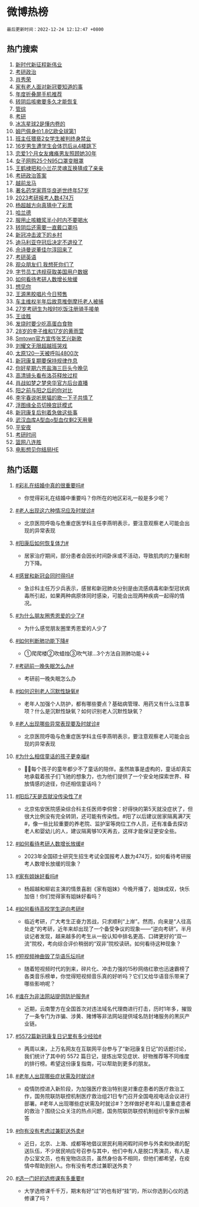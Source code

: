 # 微博热榜

`最后更新时间：2022-12-24 12:12:47 +0800`

## 热门搜索

1. [新时代新征程新伟业](https://m.weibo.cn/search?containerid=100103type%3D1%26t%3D10%26q%3D%23%E6%96%B0%E6%97%B6%E4%BB%A3%E6%96%B0%E5%BE%81%E7%A8%8B%E6%96%B0%E4%BC%9F%E4%B8%9A%23&stream_entry_id=51&isnewpage=1&extparam=seat%3D1%26pos%3D0%26c_type%3D51%26filter_type%3Drealtimehot%26cate%3D10103%26dgr%3D0%26display_time%3D1671855166%26pre_seqid%3D1671855166556019491286&luicode=10000011&lfid=106003type%253D25%2526t%253D3%2526disable_hot%253D1%2526filter_type%253Drealtimehot)
1. [考研政治](https://m.weibo.cn/search?containerid=100103type%3D1%26t%3D10%26q%3D%23%E8%80%83%E7%A0%94%E6%94%BF%E6%B2%BB%23&stream_entry_id=31&isnewpage=1&extparam=seat%3D1%26pos%3D0%26band_rank%3D1%26flag%3D1%26dgr%3D0%26c_type%3D31%26stream_entry_id%3D31%26filter_type%3Drealtimehot%26cate%3D5001%26q%3D%2523%25E8%2580%2583%25E7%25A0%2594%25E6%2594%25BF%25E6%25B2%25BB%2523%26lcate%3D5001%26realpos%3D1%26display_time%3D1671855166%26pre_seqid%3D1671855166556019491286&luicode=10000011&lfid=106003type%253D25%2526t%253D3%2526disable_hot%253D1%2526filter_type%253Drealtimehot)
1. [肖秀荣](https://m.weibo.cn/search?containerid=100103type%3D1%26t%3D10%26q%3D%E8%82%96%E7%A7%80%E8%8D%A3&stream_entry_id=31&isnewpage=1&extparam=seat%3D1%26pos%3D1%26band_rank%3D2%26flag%3D1%26dgr%3D0%26c_type%3D31%26stream_entry_id%3D31%26filter_type%3Drealtimehot%26cate%3D5001%26q%3D%25E8%2582%2596%25E7%25A7%2580%25E8%258D%25A3%26lcate%3D5001%26realpos%3D2%26display_time%3D1671855166%26pre_seqid%3D1671855166556019491286&luicode=10000011&lfid=106003type%253D25%2526t%253D3%2526disable_hot%253D1%2526filter_type%253Drealtimehot)
1. [家有老人面对新冠要知道的事](https://m.weibo.cn/search?containerid=100103type%3D1%26t%3D10%26q%3D%23%E5%AE%B6%E6%9C%89%E8%80%81%E4%BA%BA%E9%9D%A2%E5%AF%B9%E6%96%B0%E5%86%A0%E8%A6%81%E7%9F%A5%E9%81%93%E7%9A%84%E4%BA%8B%23&stream_entry_id=31&isnewpage=1&extparam=seat%3D1%26pos%3D2%26band_rank%3D3%26flag%3D0%26dgr%3D0%26c_type%3D31%26stream_entry_id%3D31%26filter_type%3Drealtimehot%26cate%3D5001%26q%3D%2523%25E5%25AE%25B6%25E6%259C%2589%25E8%2580%2581%25E4%25BA%25BA%25E9%259D%25A2%25E5%25AF%25B9%25E6%2596%25B0%25E5%2586%25A0%25E8%25A6%2581%25E7%259F%25A5%25E9%2581%2593%25E7%259A%2584%25E4%25BA%258B%2523%26lcate%3D5001%26realpos%3D3%26display_time%3D1671855166%26pre_seqid%3D1671855166556019491286&luicode=10000011&lfid=106003type%253D25%2526t%253D3%2526disable_hot%253D1%2526filter_type%253Drealtimehot)
1. [年度折叠屏手机推荐](https://m.weibo.cn/search?containerid=100103type%3D1%26t%3D10%26q%3D%23%E5%B9%B4%E5%BA%A6%E6%8A%98%E5%8F%A0%E5%B1%8F%E6%89%8B%E6%9C%BA%E6%8E%A8%E8%8D%90%23&stream_entry_id=31&isnewpage=1&extparam=seat%3D1%26pos%3D3%26band_rank%3D4%26topic_ad%3D1%26dgr%3D0%26adid%3D176041%26c_type%3D31%26stream_entry_id%3D31%26filter_type%3Drealtimehot%26cate%3D5001%26q%3D%2523%25E5%25B9%25B4%25E5%25BA%25A6%25E6%258A%2598%25E5%258F%25A0%25E5%25B1%258F%25E6%2589%258B%25E6%259C%25BA%25E6%258E%25A8%25E8%258D%2590%2523%26lcate%3D5001%26display_time%3D1671855166%26pre_seqid%3D1671855166556019491286&luicode=10000011&lfid=106003type%253D25%2526t%253D3%2526disable_hot%253D1%2526filter_type%253Drealtimehot)
1. [转阴后咳嗽要多久才能恢复](https://m.weibo.cn/search?containerid=100103type%3D1%26t%3D10%26q%3D%23%E8%BD%AC%E9%98%B4%E5%90%8E%E5%92%B3%E5%97%BD%E8%A6%81%E5%A4%9A%E4%B9%85%E6%89%8D%E8%83%BD%E6%81%A2%E5%A4%8D%23&stream_entry_id=31&isnewpage=1&extparam=seat%3D1%26pos%3D4%26band_rank%3D4%26flag%3D2%26dgr%3D0%26c_type%3D31%26stream_entry_id%3D31%26filter_type%3Drealtimehot%26cate%3D5001%26q%3D%2523%25E8%25BD%25AC%25E9%2598%25B4%25E5%2590%258E%25E5%2592%25B3%25E5%2597%25BD%25E8%25A6%2581%25E5%25A4%259A%25E4%25B9%2585%25E6%2589%258D%25E8%2583%25BD%25E6%2581%25A2%25E5%25A4%258D%2523%26lcate%3D5001%26realpos%3D4%26display_time%3D1671855166%26pre_seqid%3D1671855166556019491286&luicode=10000011&lfid=106003type%253D25%2526t%253D3%2526disable_hot%253D1%2526filter_type%253Drealtimehot)
1. [管综](https://m.weibo.cn/search?containerid=100103type%3D1%26t%3D10%26q%3D%E7%AE%A1%E7%BB%BC&stream_entry_id=31&isnewpage=1&extparam=seat%3D1%26pos%3D5%26band_rank%3D5%26flag%3D1%26dgr%3D0%26c_type%3D31%26stream_entry_id%3D31%26filter_type%3Drealtimehot%26cate%3D5001%26q%3D%25E7%25AE%25A1%25E7%25BB%25BC%26lcate%3D5001%26realpos%3D5%26display_time%3D1671855166%26pre_seqid%3D1671855166556019491286&luicode=10000011&lfid=106003type%253D25%2526t%253D3%2526disable_hot%253D1%2526filter_type%253Drealtimehot)
1. [考研](https://m.weibo.cn/search?containerid=100103type%3D1%26t%3D10%26q%3D%23%E8%80%83%E7%A0%94%23&stream_entry_id=31&isnewpage=1&extparam=seat%3D1%26pos%3D6%26band_rank%3D6%26flag%3D16%26dgr%3D0%26c_type%3D31%26stream_entry_id%3D31%26filter_type%3Drealtimehot%26cate%3D5001%26q%3D%2523%25E8%2580%2583%25E7%25A0%2594%2523%26lcate%3D5001%26realpos%3D6%26display_time%3D1671855166%26pre_seqid%3D1671855166556019491286&luicode=10000011&lfid=106003type%253D25%2526t%253D3%2526disable_hot%253D1%2526filter_type%253Drealtimehot)
1. [冰冻星球2是懂内卷的](https://m.weibo.cn/search?containerid=100103type%3D1%26t%3D10%26q%3D%23%E5%86%B0%E5%86%BB%E6%98%9F%E7%90%832%E6%98%AF%E6%87%82%E5%86%85%E5%8D%B7%E7%9A%84%23&stream_entry_id=31&isnewpage=1&extparam=seat%3D1%26pos%3D7%26band_rank%3D7%26dgr%3D0%26adid%3D176106%26c_type%3D31%26stream_entry_id%3D31%26filter_type%3Drealtimehot%26cate%3D5001%26q%3D%2523%25E5%2586%25B0%25E5%2586%25BB%25E6%2598%259F%25E7%2590%25832%25E6%2598%25AF%25E6%2587%2582%25E5%2586%2585%25E5%258D%25B7%25E7%259A%2584%2523%26lcate%3D5001%26display_time%3D1671855166%26pre_seqid%3D1671855166556019491286&luicode=10000011&lfid=106003type%253D25%2526t%253D3%2526disable_hot%253D1%2526filter_type%253Drealtimehot)
1. [姆巴佩身价1.8亿欧全球第1](https://m.weibo.cn/search?containerid=100103type%3D1%26t%3D10%26q%3D%23%E5%A7%86%E5%B7%B4%E4%BD%A9%E8%BA%AB%E4%BB%B71.8%E4%BA%BF%E6%AC%A7%E5%85%A8%E7%90%83%E7%AC%AC1%23&stream_entry_id=31&isnewpage=1&extparam=seat%3D1%26pos%3D8%26band_rank%3D7%26flag%3D0%26dgr%3D0%26c_type%3D31%26stream_entry_id%3D31%26filter_type%3Drealtimehot%26cate%3D5001%26q%3D%2523%25E5%25A7%2586%25E5%25B7%25B4%25E4%25BD%25A9%25E8%25BA%25AB%25E4%25BB%25B71.8%25E4%25BA%25BF%25E6%25AC%25A7%25E5%2585%25A8%25E7%2590%2583%25E7%25AC%25AC1%2523%26lcate%3D5001%26realpos%3D7%26display_time%3D1671855166%26pre_seqid%3D1671855166556019491286&luicode=10000011&lfid=106003type%253D25%2526t%253D3%2526disable_hot%253D1%2526filter_type%253Drealtimehot)
1. [班主任猥亵2女学生被判终身禁业](https://m.weibo.cn/search?containerid=100103type%3D1%26t%3D10%26q%3D%23%E7%8F%AD%E4%B8%BB%E4%BB%BB%E7%8C%A5%E4%BA%B52%E5%A5%B3%E5%AD%A6%E7%94%9F%E8%A2%AB%E5%88%A4%E7%BB%88%E8%BA%AB%E7%A6%81%E4%B8%9A%23&stream_entry_id=31&isnewpage=1&extparam=seat%3D1%26pos%3D9%26band_rank%3D8%26flag%3D1%26dgr%3D0%26c_type%3D31%26stream_entry_id%3D31%26filter_type%3Drealtimehot%26cate%3D5001%26q%3D%2523%25E7%258F%25AD%25E4%25B8%25BB%25E4%25BB%25BB%25E7%258C%25A5%25E4%25BA%25B52%25E5%25A5%25B3%25E5%25AD%25A6%25E7%2594%259F%25E8%25A2%25AB%25E5%2588%25A4%25E7%25BB%2588%25E8%25BA%25AB%25E7%25A6%2581%25E4%25B8%259A%2523%26lcate%3D5001%26realpos%3D8%26display_time%3D1671855166%26pre_seqid%3D1671855166556019491286&luicode=10000011&lfid=106003type%253D25%2526t%253D3%2526disable_hot%253D1%2526filter_type%253Drealtimehot)
1. [16岁男生遭学生会体罚后从4楼跳下](https://m.weibo.cn/search?containerid=100103type%3D1%26t%3D10%26q%3D%2316%E5%B2%81%E7%94%B7%E7%94%9F%E9%81%AD%E5%AD%A6%E7%94%9F%E4%BC%9A%E4%BD%93%E7%BD%9A%E5%90%8E%E4%BB%8E4%E6%A5%BC%E8%B7%B3%E4%B8%8B%23&stream_entry_id=31&isnewpage=1&extparam=seat%3D1%26pos%3D10%26band_rank%3D9%26flag%3D1%26dgr%3D0%26c_type%3D31%26stream_entry_id%3D31%26filter_type%3Drealtimehot%26cate%3D5001%26q%3D%252316%25E5%25B2%2581%25E7%2594%25B7%25E7%2594%259F%25E9%2581%25AD%25E5%25AD%25A6%25E7%2594%259F%25E4%25BC%259A%25E4%25BD%2593%25E7%25BD%259A%25E5%2590%258E%25E4%25BB%258E4%25E6%25A5%25BC%25E8%25B7%25B3%25E4%25B8%258B%2523%26lcate%3D5001%26realpos%3D9%26display_time%3D1671855166%26pre_seqid%3D1671855166556019491286&luicode=10000011&lfid=106003type%253D25%2526t%253D3%2526disable_hot%253D1%2526filter_type%253Drealtimehot)
1. [恋爱1个月女友瘫痪男友照顾她30年](https://m.weibo.cn/search?containerid=100103type%3D1%26t%3D10%26q%3D%23%E6%81%8B%E7%88%B11%E4%B8%AA%E6%9C%88%E5%A5%B3%E5%8F%8B%E7%98%AB%E7%97%AA%E7%94%B7%E5%8F%8B%E7%85%A7%E9%A1%BE%E5%A5%B930%E5%B9%B4%23&stream_entry_id=31&isnewpage=1&extparam=seat%3D1%26pos%3D11%26band_rank%3D10%26flag%3D1%26dgr%3D0%26c_type%3D31%26stream_entry_id%3D31%26filter_type%3Drealtimehot%26cate%3D5001%26q%3D%2523%25E6%2581%258B%25E7%2588%25B11%25E4%25B8%25AA%25E6%259C%2588%25E5%25A5%25B3%25E5%258F%258B%25E7%2598%25AB%25E7%2597%25AA%25E7%2594%25B7%25E5%258F%258B%25E7%2585%25A7%25E9%25A1%25BE%25E5%25A5%25B930%25E5%25B9%25B4%2523%26lcate%3D5001%26realpos%3D10%26display_time%3D1671855166%26pre_seqid%3D1671855166556019491286&luicode=10000011&lfid=106003type%253D25%2526t%253D3%2526disable_hot%253D1%2526filter_type%253Drealtimehot)
1. [女子网购25个N95口罩变眼罩](https://m.weibo.cn/search?containerid=100103type%3D1%26t%3D10%26q%3D%23%E5%A5%B3%E5%AD%90%E7%BD%91%E8%B4%AD25%E4%B8%AAN95%E5%8F%A3%E7%BD%A9%E5%8F%98%E7%9C%BC%E7%BD%A9%23&stream_entry_id=31&isnewpage=1&extparam=seat%3D1%26pos%3D12%26band_rank%3D11%26flag%3D1%26dgr%3D0%26c_type%3D31%26stream_entry_id%3D31%26filter_type%3Drealtimehot%26cate%3D5001%26q%3D%2523%25E5%25A5%25B3%25E5%25AD%2590%25E7%25BD%2591%25E8%25B4%25AD25%25E4%25B8%25AAN95%25E5%258F%25A3%25E7%25BD%25A9%25E5%258F%2598%25E7%259C%25BC%25E7%25BD%25A9%2523%26lcate%3D5001%26realpos%3D11%26display_time%3D1671855166%26pre_seqid%3D1671855166556019491286&luicode=10000011&lfid=106003type%253D25%2526t%253D3%2526disable_hot%253D1%2526filter_type%253Drealtimehot)
1. [王鹤棣把和小兰花灵魂互换猜成了亲亲](https://m.weibo.cn/search?containerid=100103type%3D1%26t%3D10%26q%3D%23%E7%8E%8B%E9%B9%A4%E6%A3%A3%E6%8A%8A%E5%92%8C%E5%B0%8F%E5%85%B0%E8%8A%B1%E7%81%B5%E9%AD%82%E4%BA%92%E6%8D%A2%E7%8C%9C%E6%88%90%E4%BA%86%E4%BA%B2%E4%BA%B2%23&stream_entry_id=31&isnewpage=1&extparam=seat%3D1%26pos%3D13%26band_rank%3D12%26flag%3D1%26dgr%3D0%26c_type%3D31%26stream_entry_id%3D31%26filter_type%3Drealtimehot%26cate%3D5001%26q%3D%2523%25E7%258E%258B%25E9%25B9%25A4%25E6%25A3%25A3%25E6%258A%258A%25E5%2592%258C%25E5%25B0%258F%25E5%2585%25B0%25E8%258A%25B1%25E7%2581%25B5%25E9%25AD%2582%25E4%25BA%2592%25E6%258D%25A2%25E7%258C%259C%25E6%2588%2590%25E4%25BA%2586%25E4%25BA%25B2%25E4%25BA%25B2%2523%26lcate%3D5001%26realpos%3D12%26display_time%3D1671855166%26pre_seqid%3D1671855166556019491286&luicode=10000011&lfid=106003type%253D25%2526t%253D3%2526disable_hot%253D1%2526filter_type%253Drealtimehot)
1. [考研政治答案](https://m.weibo.cn/search?containerid=100103type%3D1%26t%3D10%26q%3D%E8%80%83%E7%A0%94%E6%94%BF%E6%B2%BB%E7%AD%94%E6%A1%88&stream_entry_id=31&isnewpage=1&extparam=seat%3D1%26pos%3D14%26band_rank%3D13%26flag%3D1%26dgr%3D0%26c_type%3D31%26stream_entry_id%3D31%26filter_type%3Drealtimehot%26cate%3D5001%26q%3D%25E8%2580%2583%25E7%25A0%2594%25E6%2594%25BF%25E6%25B2%25BB%25E7%25AD%2594%25E6%25A1%2588%26lcate%3D5001%26realpos%3D13%26display_time%3D1671855166%26pre_seqid%3D1671855166556019491286&luicode=10000011&lfid=106003type%253D25%2526t%253D3%2526disable_hot%253D1%2526filter_type%253Drealtimehot)
1. [越前龙马](https://m.weibo.cn/search?containerid=100103type%3D1%26t%3D10%26q%3D%23%E8%B6%8A%E5%89%8D%E9%BE%99%E9%A9%AC%23&stream_entry_id=31&isnewpage=1&extparam=seat%3D1%26pos%3D15%26band_rank%3D14%26flag%3D1%26dgr%3D0%26c_type%3D31%26stream_entry_id%3D31%26filter_type%3Drealtimehot%26cate%3D5001%26q%3D%2523%25E8%25B6%258A%25E5%2589%258D%25E9%25BE%2599%25E9%25A9%25AC%2523%26lcate%3D5001%26realpos%3D14%26display_time%3D1671855166%26pre_seqid%3D1671855166556019491286&luicode=10000011&lfid=106003type%253D25%2526t%253D3%2526disable_hot%253D1%2526filter_type%253Drealtimehot)
1. [著名药学家蒋华良逝世终年57岁](https://m.weibo.cn/search?containerid=100103type%3D1%26t%3D10%26q%3D%23%E8%91%97%E5%90%8D%E8%8D%AF%E5%AD%A6%E5%AE%B6%E8%92%8B%E5%8D%8E%E8%89%AF%E9%80%9D%E4%B8%96%E7%BB%88%E5%B9%B457%E5%B2%81%23&stream_entry_id=31&isnewpage=1&extparam=seat%3D1%26pos%3D16%26band_rank%3D15%26flag%3D0%26dgr%3D0%26c_type%3D31%26stream_entry_id%3D31%26filter_type%3Drealtimehot%26cate%3D5001%26q%3D%2523%25E8%2591%2597%25E5%2590%258D%25E8%258D%25AF%25E5%25AD%25A6%25E5%25AE%25B6%25E8%2592%258B%25E5%258D%258E%25E8%2589%25AF%25E9%2580%259D%25E4%25B8%2596%25E7%25BB%2588%25E5%25B9%25B457%25E5%25B2%2581%2523%26lcate%3D5001%26realpos%3D15%26display_time%3D1671855166%26pre_seqid%3D1671855166556019491286&luicode=10000011&lfid=106003type%253D25%2526t%253D3%2526disable_hot%253D1%2526filter_type%253Drealtimehot)
1. [2023考研报考人数474万](https://m.weibo.cn/search?containerid=100103type%3D1%26t%3D10%26q%3D%232023%E8%80%83%E7%A0%94%E6%8A%A5%E8%80%83%E4%BA%BA%E6%95%B0474%E4%B8%87%23&stream_entry_id=31&isnewpage=1&extparam=seat%3D1%26pos%3D17%26band_rank%3D16%26flag%3D0%26dgr%3D0%26c_type%3D31%26stream_entry_id%3D31%26filter_type%3Drealtimehot%26cate%3D5001%26q%3D%25232023%25E8%2580%2583%25E7%25A0%2594%25E6%258A%25A5%25E8%2580%2583%25E4%25BA%25BA%25E6%2595%25B0474%25E4%25B8%2587%2523%26lcate%3D5001%26realpos%3D16%26display_time%3D1671855166%26pre_seqid%3D1671855166556019491286&luicode=10000011&lfid=106003type%253D25%2526t%253D3%2526disable_hot%253D1%2526filter_type%253Drealtimehot)
1. [杨超越方向真猜中了彩票](https://m.weibo.cn/search?containerid=100103type%3D1%26t%3D10%26q%3D%23%E6%9D%A8%E8%B6%85%E8%B6%8A%E6%96%B9%E5%90%91%E7%9C%9F%E7%8C%9C%E4%B8%AD%E4%BA%86%E5%BD%A9%E7%A5%A8%23&stream_entry_id=31&isnewpage=1&extparam=seat%3D1%26pos%3D18%26band_rank%3D17%26flag%3D0%26dgr%3D0%26c_type%3D31%26stream_entry_id%3D31%26filter_type%3Drealtimehot%26cate%3D5001%26q%3D%2523%25E6%259D%25A8%25E8%25B6%2585%25E8%25B6%258A%25E6%2596%25B9%25E5%2590%2591%25E7%259C%259F%25E7%258C%259C%25E4%25B8%25AD%25E4%25BA%2586%25E5%25BD%25A9%25E7%25A5%25A8%2523%26lcate%3D5001%26realpos%3D17%26display_time%3D1671855166%26pre_seqid%3D1671855166556019491286&luicode=10000011&lfid=106003type%253D25%2526t%253D3%2526disable_hot%253D1%2526filter_type%253Drealtimehot)
1. [哈兰德](https://m.weibo.cn/search?containerid=100103type%3D1%26t%3D10%26q%3D%E5%93%88%E5%85%B0%E5%BE%B7&stream_entry_id=31&isnewpage=1&extparam=seat%3D1%26pos%3D19%26band_rank%3D18%26flag%3D1%26dgr%3D0%26c_type%3D31%26stream_entry_id%3D31%26filter_type%3Drealtimehot%26cate%3D5001%26q%3D%25E5%2593%2588%25E5%2585%25B0%25E5%25BE%25B7%26lcate%3D5001%26realpos%3D18%26display_time%3D1671855166%26pre_seqid%3D1671855166556019491286&luicode=10000011&lfid=106003type%253D25%2526t%253D3%2526disable_hot%253D1%2526filter_type%253Drealtimehot)
1. [服用止咳糖浆半小时内不要喝水](https://m.weibo.cn/search?containerid=100103type%3D1%26t%3D10%26q%3D%23%E6%9C%8D%E7%94%A8%E6%AD%A2%E5%92%B3%E7%B3%96%E6%B5%86%E5%8D%8A%E5%B0%8F%E6%97%B6%E5%86%85%E4%B8%8D%E8%A6%81%E5%96%9D%E6%B0%B4%23&stream_entry_id=31&isnewpage=1&extparam=seat%3D1%26pos%3D20%26band_rank%3D19%26flag%3D1%26dgr%3D0%26c_type%3D31%26stream_entry_id%3D31%26filter_type%3Drealtimehot%26cate%3D5001%26q%3D%2523%25E6%259C%258D%25E7%2594%25A8%25E6%25AD%25A2%25E5%2592%25B3%25E7%25B3%2596%25E6%25B5%2586%25E5%258D%258A%25E5%25B0%258F%25E6%2597%25B6%25E5%2586%2585%25E4%25B8%258D%25E8%25A6%2581%25E5%2596%259D%25E6%25B0%25B4%2523%26lcate%3D5001%26realpos%3D19%26display_time%3D1671855166%26pre_seqid%3D1671855166556019491286&luicode=10000011&lfid=106003type%253D25%2526t%253D3%2526disable_hot%253D1%2526filter_type%253Drealtimehot)
1. [转阴后还需要一直戴口罩吗](https://m.weibo.cn/search?containerid=100103type%3D1%26t%3D10%26q%3D%23%E8%BD%AC%E9%98%B4%E5%90%8E%E8%BF%98%E9%9C%80%E8%A6%81%E4%B8%80%E7%9B%B4%E6%88%B4%E5%8F%A3%E7%BD%A9%E5%90%97%23&stream_entry_id=31&isnewpage=1&extparam=seat%3D1%26pos%3D21%26band_rank%3D20%26flag%3D2%26dgr%3D0%26c_type%3D31%26stream_entry_id%3D31%26filter_type%3Drealtimehot%26cate%3D5001%26q%3D%2523%25E8%25BD%25AC%25E9%2598%25B4%25E5%2590%258E%25E8%25BF%2598%25E9%259C%2580%25E8%25A6%2581%25E4%25B8%2580%25E7%259B%25B4%25E6%2588%25B4%25E5%258F%25A3%25E7%25BD%25A9%25E5%2590%2597%2523%26lcate%3D5001%26realpos%3D20%26display_time%3D1671855166%26pre_seqid%3D1671855166556019491286&luicode=10000011&lfid=106003type%253D25%2526t%253D3%2526disable_hot%253D1%2526filter_type%253Drealtimehot)
1. [新冠冲击波下的乡村](https://m.weibo.cn/search?containerid=100103type%3D1%26t%3D10%26q%3D%23%E6%96%B0%E5%86%A0%E5%86%B2%E5%87%BB%E6%B3%A2%E4%B8%8B%E7%9A%84%E4%B9%A1%E6%9D%91%23&stream_entry_id=31&isnewpage=1&extparam=seat%3D1%26pos%3D22%26band_rank%3D21%26flag%3D0%26dgr%3D0%26c_type%3D31%26stream_entry_id%3D31%26filter_type%3Drealtimehot%26cate%3D5001%26q%3D%2523%25E6%2596%25B0%25E5%2586%25A0%25E5%2586%25B2%25E5%2587%25BB%25E6%25B3%25A2%25E4%25B8%258B%25E7%259A%2584%25E4%25B9%25A1%25E6%259D%2591%2523%26lcate%3D5001%26realpos%3D21%26display_time%3D1671855166%26pre_seqid%3D1671855166556019491286&luicode=10000011&lfid=106003type%253D25%2526t%253D3%2526disable_hot%253D1%2526filter_type%253Drealtimehot)
1. [迪马利亚夺冠后决定不退役了](https://m.weibo.cn/search?containerid=100103type%3D1%26t%3D10%26q%3D%23%E8%BF%AA%E9%A9%AC%E5%88%A9%E4%BA%9A%E5%A4%BA%E5%86%A0%E5%90%8E%E5%86%B3%E5%AE%9A%E4%B8%8D%E9%80%80%E5%BD%B9%E4%BA%86%23&stream_entry_id=31&isnewpage=1&extparam=seat%3D1%26pos%3D23%26band_rank%3D22%26flag%3D0%26dgr%3D0%26c_type%3D31%26stream_entry_id%3D31%26filter_type%3Drealtimehot%26cate%3D5001%26q%3D%2523%25E8%25BF%25AA%25E9%25A9%25AC%25E5%2588%25A9%25E4%25BA%259A%25E5%25A4%25BA%25E5%2586%25A0%25E5%2590%258E%25E5%2586%25B3%25E5%25AE%259A%25E4%25B8%258D%25E9%2580%2580%25E5%25BD%25B9%25E4%25BA%2586%2523%26lcate%3D5001%26realpos%3D22%26display_time%3D1671855166%26pre_seqid%3D1671855166556019491286&luicode=10000011&lfid=106003type%253D25%2526t%253D3%2526disable_hot%253D1%2526filter_type%253Drealtimehot)
1. [佘诗曼说董佳尔淳回来了](https://m.weibo.cn/search?containerid=100103type%3D1%26t%3D10%26q%3D%23%E4%BD%98%E8%AF%97%E6%9B%BC%E8%AF%B4%E8%91%A3%E4%BD%B3%E5%B0%94%E6%B7%B3%E5%9B%9E%E6%9D%A5%E4%BA%86%23&stream_entry_id=31&isnewpage=1&extparam=seat%3D1%26pos%3D24%26band_rank%3D23%26flag%3D1%26dgr%3D0%26c_type%3D31%26stream_entry_id%3D31%26filter_type%3Drealtimehot%26cate%3D5001%26q%3D%2523%25E4%25BD%2598%25E8%25AF%2597%25E6%259B%25BC%25E8%25AF%25B4%25E8%2591%25A3%25E4%25BD%25B3%25E5%25B0%2594%25E6%25B7%25B3%25E5%259B%259E%25E6%259D%25A5%25E4%25BA%2586%2523%26lcate%3D5001%26realpos%3D23%26display_time%3D1671855166%26pre_seqid%3D1671855166556019491286&luicode=10000011&lfid=106003type%253D25%2526t%253D3%2526disable_hot%253D1%2526filter_type%253Drealtimehot)
1. [考研英语](https://m.weibo.cn/search?containerid=100103type%3D1%26t%3D10%26q%3D%E8%80%83%E7%A0%94%E8%8B%B1%E8%AF%AD&stream_entry_id=31&isnewpage=1&extparam=seat%3D1%26pos%3D25%26band_rank%3D24%26flag%3D1%26dgr%3D0%26c_type%3D31%26stream_entry_id%3D31%26filter_type%3Drealtimehot%26cate%3D5001%26q%3D%25E8%2580%2583%25E7%25A0%2594%25E8%258B%25B1%25E8%25AF%25AD%26lcate%3D5001%26realpos%3D24%26display_time%3D1671855166%26pre_seqid%3D1671855166556019491286&luicode=10000011&lfid=106003type%253D25%2526t%253D3%2526disable_hot%253D1%2526filter_type%253Drealtimehot)
1. [观众朋友们 我想死你们了](https://m.weibo.cn/search?containerid=100103type%3D1%26t%3D10%26q%3D%E8%A7%82%E4%BC%97%E6%9C%8B%E5%8F%8B%E4%BB%AC+%E6%88%91%E6%83%B3%E6%AD%BB%E4%BD%A0%E4%BB%AC%E4%BA%86&stream_entry_id=31&isnewpage=1&extparam=seat%3D1%26pos%3D26%26band_rank%3D25%26flag%3D0%26dgr%3D0%26c_type%3D31%26stream_entry_id%3D31%26filter_type%3Drealtimehot%26cate%3D5001%26q%3D%25E8%25A7%2582%25E4%25BC%2597%25E6%259C%258B%25E5%258F%258B%25E4%25BB%25AC%2520%25E6%2588%2591%25E6%2583%25B3%25E6%25AD%25BB%25E4%25BD%25A0%25E4%25BB%25AC%25E4%25BA%2586%26lcate%3D5001%26realpos%3D25%26display_time%3D1671855166%26pre_seqid%3D1671855166556019491286&luicode=10000011&lfid=106003type%253D25%2526t%253D3%2526disable_hot%253D1%2526filter_type%253Drealtimehot)
1. [字节员工违规获取美国用户数据](https://m.weibo.cn/search?containerid=100103type%3D1%26t%3D10%26q%3D%23%E5%AD%97%E8%8A%82%E5%91%98%E5%B7%A5%E8%BF%9D%E8%A7%84%E8%8E%B7%E5%8F%96%E7%BE%8E%E5%9B%BD%E7%94%A8%E6%88%B7%E6%95%B0%E6%8D%AE%23&stream_entry_id=31&isnewpage=1&extparam=seat%3D1%26pos%3D27%26band_rank%3D26%26flag%3D1%26dgr%3D0%26c_type%3D31%26stream_entry_id%3D31%26filter_type%3Drealtimehot%26cate%3D5001%26q%3D%2523%25E5%25AD%2597%25E8%258A%2582%25E5%2591%2598%25E5%25B7%25A5%25E8%25BF%259D%25E8%25A7%2584%25E8%258E%25B7%25E5%258F%2596%25E7%25BE%258E%25E5%259B%25BD%25E7%2594%25A8%25E6%2588%25B7%25E6%2595%25B0%25E6%258D%25AE%2523%26lcate%3D5001%26realpos%3D26%26display_time%3D1671855166%26pre_seqid%3D1671855166556019491286&luicode=10000011&lfid=106003type%253D25%2526t%253D3%2526disable_hot%253D1%2526filter_type%253Drealtimehot)
1. [如何看待考研人数增长放缓](https://m.weibo.cn/search?containerid=100103type%3D1%26t%3D10%26q%3D%23%E5%A6%82%E4%BD%95%E7%9C%8B%E5%BE%85%E8%80%83%E7%A0%94%E4%BA%BA%E6%95%B0%E5%A2%9E%E9%95%BF%E6%94%BE%E7%BC%93%23&stream_entry_id=31&isnewpage=1&extparam=seat%3D1%26pos%3D28%26band_rank%3D27%26flag%3D1%26dgr%3D0%26c_type%3D31%26stream_entry_id%3D31%26filter_type%3Drealtimehot%26cate%3D5001%26q%3D%2523%25E5%25A6%2582%25E4%25BD%2595%25E7%259C%258B%25E5%25BE%2585%25E8%2580%2583%25E7%25A0%2594%25E4%25BA%25BA%25E6%2595%25B0%25E5%25A2%259E%25E9%2595%25BF%25E6%2594%25BE%25E7%25BC%2593%2523%26lcate%3D5001%26realpos%3D27%26display_time%3D1671855166%26pre_seqid%3D1671855166556019491286&luicode=10000011&lfid=106003type%253D25%2526t%253D3%2526disable_hot%253D1%2526filter_type%253Drealtimehot)
1. [想见你](https://m.weibo.cn/search?containerid=100103type%3D1%26t%3D10%26q%3D%E6%83%B3%E8%A7%81%E4%BD%A0&stream_entry_id=31&isnewpage=1&extparam=seat%3D1%26pos%3D29%26band_rank%3D28%26flag%3D1%26dgr%3D0%26c_type%3D31%26stream_entry_id%3D31%26filter_type%3Drealtimehot%26cate%3D5001%26q%3D%25E6%2583%25B3%25E8%25A7%2581%25E4%25BD%25A0%26lcate%3D5001%26realpos%3D28%26display_time%3D1671855166%26pre_seqid%3D1671855166556019491286&luicode=10000011&lfid=106003type%253D25%2526t%253D3%2526disable_hot%253D1%2526filter_type%253Drealtimehot)
1. [王源黑胶唱片今日预售](https://m.weibo.cn/search?containerid=100103type%3D1%26t%3D10%26q%3D%23%E7%8E%8B%E6%BA%90%E9%BB%91%E8%83%B6%E5%94%B1%E7%89%87%E4%BB%8A%E6%97%A5%E9%A2%84%E5%94%AE%23&stream_entry_id=31&isnewpage=1&extparam=seat%3D1%26pos%3D30%26band_rank%3D29%26flag%3D1%26dgr%3D0%26c_type%3D31%26stream_entry_id%3D31%26filter_type%3Drealtimehot%26cate%3D5001%26q%3D%2523%25E7%258E%258B%25E6%25BA%2590%25E9%25BB%2591%25E8%2583%25B6%25E5%2594%25B1%25E7%2589%2587%25E4%25BB%258A%25E6%2597%25A5%25E9%25A2%2584%25E5%2594%25AE%2523%26lcate%3D5001%26realpos%3D29%26display_time%3D1671855166%26pre_seqid%3D1671855166556019491286&luicode=10000011&lfid=106003type%253D25%2526t%253D3%2526disable_hot%253D1%2526filter_type%253Drealtimehot)
1. [车主维权半年后故意推倒摩托老人被捕](https://m.weibo.cn/search?containerid=100103type%3D1%26t%3D10%26q%3D%23%E8%BD%A6%E4%B8%BB%E7%BB%B4%E6%9D%83%E5%8D%8A%E5%B9%B4%E5%90%8E%E6%95%85%E6%84%8F%E6%8E%A8%E5%80%92%E6%91%A9%E6%89%98%E8%80%81%E4%BA%BA%E8%A2%AB%E6%8D%95%23&stream_entry_id=31&isnewpage=1&extparam=seat%3D1%26pos%3D31%26band_rank%3D30%26flag%3D0%26dgr%3D0%26c_type%3D31%26stream_entry_id%3D31%26filter_type%3Drealtimehot%26cate%3D5001%26q%3D%2523%25E8%25BD%25A6%25E4%25B8%25BB%25E7%25BB%25B4%25E6%259D%2583%25E5%258D%258A%25E5%25B9%25B4%25E5%2590%258E%25E6%2595%2585%25E6%2584%258F%25E6%258E%25A8%25E5%2580%2592%25E6%2591%25A9%25E6%2589%2598%25E8%2580%2581%25E4%25BA%25BA%25E8%25A2%25AB%25E6%258D%2595%2523%26lcate%3D5001%26realpos%3D30%26display_time%3D1671855166%26pre_seqid%3D1671855166556019491286&luicode=10000011&lfid=106003type%253D25%2526t%253D3%2526disable_hot%253D1%2526filter_type%253Drealtimehot)
1. [27岁考研生为按时吃饭注册骑手接单](https://m.weibo.cn/search?containerid=100103type%3D1%26t%3D10%26q%3D%2327%E5%B2%81%E8%80%83%E7%A0%94%E7%94%9F%E4%B8%BA%E6%8C%89%E6%97%B6%E5%90%83%E9%A5%AD%E6%B3%A8%E5%86%8C%E9%AA%91%E6%89%8B%E6%8E%A5%E5%8D%95%23&stream_entry_id=31&isnewpage=1&extparam=seat%3D1%26pos%3D32%26band_rank%3D31%26flag%3D0%26dgr%3D0%26c_type%3D31%26stream_entry_id%3D31%26filter_type%3Drealtimehot%26cate%3D5001%26q%3D%252327%25E5%25B2%2581%25E8%2580%2583%25E7%25A0%2594%25E7%2594%259F%25E4%25B8%25BA%25E6%258C%2589%25E6%2597%25B6%25E5%2590%2583%25E9%25A5%25AD%25E6%25B3%25A8%25E5%2586%258C%25E9%25AA%2591%25E6%2589%258B%25E6%258E%25A5%25E5%258D%2595%2523%26lcate%3D5001%26realpos%3D31%26display_time%3D1671855166%26pre_seqid%3D1671855166556019491286&luicode=10000011&lfid=106003type%253D25%2526t%253D3%2526disable_hot%253D1%2526filter_type%253Drealtimehot)
1. [王诠胜](https://m.weibo.cn/search?containerid=100103type%3D1%26t%3D10%26q%3D%E7%8E%8B%E8%AF%A0%E8%83%9C&stream_entry_id=31&isnewpage=1&extparam=seat%3D1%26pos%3D33%26band_rank%3D32%26flag%3D0%26dgr%3D0%26c_type%3D31%26stream_entry_id%3D31%26filter_type%3Drealtimehot%26cate%3D5001%26q%3D%25E7%258E%258B%25E8%25AF%25A0%25E8%2583%259C%26lcate%3D5001%26realpos%3D32%26display_time%3D1671855166%26pre_seqid%3D1671855166556019491286&luicode=10000011&lfid=106003type%253D25%2526t%253D3%2526disable_hot%253D1%2526filter_type%253Drealtimehot)
1. [发烧时要少吃高蛋白食物](https://m.weibo.cn/search?containerid=100103type%3D1%26t%3D10%26q%3D%23%E5%8F%91%E7%83%A7%E6%97%B6%E8%A6%81%E5%B0%91%E5%90%83%E9%AB%98%E8%9B%8B%E7%99%BD%E9%A3%9F%E7%89%A9%23&stream_entry_id=31&isnewpage=1&extparam=seat%3D1%26pos%3D34%26band_rank%3D33%26flag%3D0%26dgr%3D0%26c_type%3D31%26stream_entry_id%3D31%26filter_type%3Drealtimehot%26cate%3D5001%26q%3D%2523%25E5%258F%2591%25E7%2583%25A7%25E6%2597%25B6%25E8%25A6%2581%25E5%25B0%2591%25E5%2590%2583%25E9%25AB%2598%25E8%259B%258B%25E7%2599%25BD%25E9%25A3%259F%25E7%2589%25A9%2523%26lcate%3D5001%26realpos%3D33%26display_time%3D1671855166%26pre_seqid%3D1671855166556019491286&luicode=10000011&lfid=106003type%253D25%2526t%253D3%2526disable_hot%253D1%2526filter_type%253Drealtimehot)
1. [28岁的李子维和17岁的黄雨萱](https://m.weibo.cn/search?containerid=100103type%3D1%26t%3D10%26q%3D%2328%E5%B2%81%E7%9A%84%E6%9D%8E%E5%AD%90%E7%BB%B4%E5%92%8C17%E5%B2%81%E7%9A%84%E9%BB%84%E9%9B%A8%E8%90%B1%23&stream_entry_id=31&isnewpage=1&extparam=seat%3D1%26pos%3D35%26band_rank%3D34%26flag%3D1%26dgr%3D0%26c_type%3D31%26stream_entry_id%3D31%26filter_type%3Drealtimehot%26cate%3D5001%26q%3D%252328%25E5%25B2%2581%25E7%259A%2584%25E6%259D%258E%25E5%25AD%2590%25E7%25BB%25B4%25E5%2592%258C17%25E5%25B2%2581%25E7%259A%2584%25E9%25BB%2584%25E9%259B%25A8%25E8%2590%25B1%2523%26lcate%3D5001%26realpos%3D34%26display_time%3D1671855166%26pre_seqid%3D1671855166556019491286&luicode=10000011&lfid=106003type%253D25%2526t%253D3%2526disable_hot%253D1%2526filter_type%253Drealtimehot)
1. [Smtown官方宣传张艺兴新歌](https://m.weibo.cn/search?containerid=100103type%3D1%26t%3D10%26q%3D%23Smtown%E5%AE%98%E6%96%B9%E5%AE%A3%E4%BC%A0%E5%BC%A0%E8%89%BA%E5%85%B4%E6%96%B0%E6%AD%8C%23&stream_entry_id=31&isnewpage=1&extparam=seat%3D1%26pos%3D36%26band_rank%3D35%26flag%3D0%26dgr%3D0%26c_type%3D31%26stream_entry_id%3D31%26filter_type%3Drealtimehot%26cate%3D5001%26q%3D%2523Smtown%25E5%25AE%2598%25E6%2596%25B9%25E5%25AE%25A3%25E4%25BC%25A0%25E5%25BC%25A0%25E8%2589%25BA%25E5%2585%25B4%25E6%2596%25B0%25E6%25AD%258C%2523%26lcate%3D5001%26realpos%3D35%26display_time%3D1671855166%26pre_seqid%3D1671855166556019491286&luicode=10000011&lfid=106003type%253D25%2526t%253D3%2526disable_hot%253D1%2526filter_type%253Drealtimehot)
1. [刘耀文无限超越班哭戏](https://m.weibo.cn/search?containerid=100103type%3D1%26t%3D10%26q%3D%23%E5%88%98%E8%80%80%E6%96%87%E6%97%A0%E9%99%90%E8%B6%85%E8%B6%8A%E7%8F%AD%E5%93%AD%E6%88%8F%23&stream_entry_id=31&isnewpage=1&extparam=seat%3D1%26pos%3D37%26band_rank%3D36%26flag%3D0%26dgr%3D0%26c_type%3D31%26stream_entry_id%3D31%26filter_type%3Drealtimehot%26cate%3D5001%26q%3D%2523%25E5%2588%2598%25E8%2580%2580%25E6%2596%2587%25E6%2597%25A0%25E9%2599%2590%25E8%25B6%2585%25E8%25B6%258A%25E7%258F%25AD%25E5%2593%25AD%25E6%2588%258F%2523%26lcate%3D5001%26realpos%3D36%26display_time%3D1671855166%26pre_seqid%3D1671855166556019491286&luicode=10000011&lfid=106003type%253D25%2526t%253D3%2526disable_hot%253D1%2526filter_type%253Drealtimehot)
1. [太原120一天被呼叫4800次](https://m.weibo.cn/search?containerid=100103type%3D1%26t%3D10%26q%3D%23%E5%A4%AA%E5%8E%9F120%E4%B8%80%E5%A4%A9%E8%A2%AB%E5%91%BC%E5%8F%AB4800%E6%AC%A1%23&stream_entry_id=31&isnewpage=1&extparam=seat%3D1%26pos%3D38%26band_rank%3D37%26flag%3D0%26dgr%3D0%26c_type%3D31%26stream_entry_id%3D31%26filter_type%3Drealtimehot%26cate%3D5001%26q%3D%2523%25E5%25A4%25AA%25E5%258E%259F120%25E4%25B8%2580%25E5%25A4%25A9%25E8%25A2%25AB%25E5%2591%25BC%25E5%258F%25AB4800%25E6%25AC%25A1%2523%26lcate%3D5001%26realpos%3D37%26display_time%3D1671855166%26pre_seqid%3D1671855166556019491286&luicode=10000011&lfid=106003type%253D25%2526t%253D3%2526disable_hot%253D1%2526filter_type%253Drealtimehot)
1. [新冠康复期要保持规律作息](https://m.weibo.cn/search?containerid=100103type%3D1%26t%3D10%26q%3D%23%E6%96%B0%E5%86%A0%E5%BA%B7%E5%A4%8D%E6%9C%9F%E8%A6%81%E4%BF%9D%E6%8C%81%E8%A7%84%E5%BE%8B%E4%BD%9C%E6%81%AF%23&stream_entry_id=31&isnewpage=1&extparam=seat%3D1%26pos%3D39%26band_rank%3D38%26flag%3D0%26dgr%3D0%26c_type%3D31%26stream_entry_id%3D31%26filter_type%3Drealtimehot%26cate%3D5001%26q%3D%2523%25E6%2596%25B0%25E5%2586%25A0%25E5%25BA%25B7%25E5%25A4%258D%25E6%259C%259F%25E8%25A6%2581%25E4%25BF%259D%25E6%258C%2581%25E8%25A7%2584%25E5%25BE%258B%25E4%25BD%259C%25E6%2581%25AF%2523%26lcate%3D5001%26realpos%3D38%26display_time%3D1671855166%26pre_seqid%3D1671855166556019491286&luicode=10000011&lfid=106003type%253D25%2526t%253D3%2526disable_hot%253D1%2526filter_type%253Drealtimehot)
1. [你好星期六苍盐海三巨头今晚见](https://m.weibo.cn/search?containerid=100103type%3D1%26t%3D10%26q%3D%23%E4%BD%A0%E5%A5%BD%E6%98%9F%E6%9C%9F%E5%85%AD%E8%8B%8D%E7%9B%90%E6%B5%B7%E4%B8%89%E5%B7%A8%E5%A4%B4%E4%BB%8A%E6%99%9A%E8%A7%81%23&stream_entry_id=31&isnewpage=1&extparam=seat%3D1%26pos%3D40%26band_rank%3D39%26flag%3D1%26dgr%3D0%26c_type%3D31%26stream_entry_id%3D31%26filter_type%3Drealtimehot%26cate%3D5001%26q%3D%2523%25E4%25BD%25A0%25E5%25A5%25BD%25E6%2598%259F%25E6%259C%259F%25E5%2585%25AD%25E8%258B%258D%25E7%259B%2590%25E6%25B5%25B7%25E4%25B8%2589%25E5%25B7%25A8%25E5%25A4%25B4%25E4%25BB%258A%25E6%2599%259A%25E8%25A7%2581%2523%26lcate%3D5001%26realpos%3D39%26display_time%3D1671855166%26pre_seqid%3D1671855166556019491286&luicode=10000011&lfid=106003type%253D25%2526t%253D3%2526disable_hot%253D1%2526filter_type%253Drealtimehot)
1. [高清镜头看布洛芬释放过程](https://m.weibo.cn/search?containerid=100103type%3D1%26t%3D10%26q%3D%23%E9%AB%98%E6%B8%85%E9%95%9C%E5%A4%B4%E7%9C%8B%E5%B8%83%E6%B4%9B%E8%8A%AC%E9%87%8A%E6%94%BE%E8%BF%87%E7%A8%8B%23&stream_entry_id=31&isnewpage=1&extparam=seat%3D1%26pos%3D41%26band_rank%3D40%26flag%3D0%26dgr%3D0%26c_type%3D31%26stream_entry_id%3D31%26filter_type%3Drealtimehot%26cate%3D5001%26q%3D%2523%25E9%25AB%2598%25E6%25B8%2585%25E9%2595%259C%25E5%25A4%25B4%25E7%259C%258B%25E5%25B8%2583%25E6%25B4%259B%25E8%258A%25AC%25E9%2587%258A%25E6%2594%25BE%25E8%25BF%2587%25E7%25A8%258B%2523%26lcate%3D5001%26realpos%3D40%26display_time%3D1671855166%26pre_seqid%3D1671855166556019491286&luicode=10000011&lfid=106003type%253D25%2526t%253D3%2526disable_hot%253D1%2526filter_type%253Drealtimehot)
1. [肖战如梦之梦央华官方后台直播](https://m.weibo.cn/search?containerid=100103type%3D1%26t%3D10%26q%3D%23%E8%82%96%E6%88%98%E5%A6%82%E6%A2%A6%E4%B9%8B%E6%A2%A6%E5%A4%AE%E5%8D%8E%E5%AE%98%E6%96%B9%E5%90%8E%E5%8F%B0%E7%9B%B4%E6%92%AD%23&stream_entry_id=31&isnewpage=1&extparam=seat%3D1%26pos%3D42%26band_rank%3D41%26flag%3D0%26dgr%3D0%26c_type%3D31%26stream_entry_id%3D31%26filter_type%3Drealtimehot%26cate%3D5001%26q%3D%2523%25E8%2582%2596%25E6%2588%2598%25E5%25A6%2582%25E6%25A2%25A6%25E4%25B9%258B%25E6%25A2%25A6%25E5%25A4%25AE%25E5%258D%258E%25E5%25AE%2598%25E6%2596%25B9%25E5%2590%258E%25E5%258F%25B0%25E7%259B%25B4%25E6%2592%25AD%2523%26lcate%3D5001%26realpos%3D41%26display_time%3D1671855166%26pre_seqid%3D1671855166556019491286&luicode=10000011&lfid=106003type%253D25%2526t%253D3%2526disable_hot%253D1%2526filter_type%253Drealtimehot)
1. [阳之前与阳之后的你对比](https://m.weibo.cn/search?containerid=100103type%3D1%26t%3D10%26q%3D%23%E9%98%B3%E4%B9%8B%E5%89%8D%E4%B8%8E%E9%98%B3%E4%B9%8B%E5%90%8E%E7%9A%84%E4%BD%A0%E5%AF%B9%E6%AF%94%23&stream_entry_id=31&isnewpage=1&extparam=seat%3D1%26pos%3D43%26band_rank%3D42%26flag%3D0%26dgr%3D0%26c_type%3D31%26stream_entry_id%3D31%26filter_type%3Drealtimehot%26cate%3D5001%26q%3D%2523%25E9%2598%25B3%25E4%25B9%258B%25E5%2589%258D%25E4%25B8%258E%25E9%2598%25B3%25E4%25B9%258B%25E5%2590%258E%25E7%259A%2584%25E4%25BD%25A0%25E5%25AF%25B9%25E6%25AF%2594%2523%26lcate%3D5001%26realpos%3D42%26display_time%3D1671855166%26pre_seqid%3D1671855166556019491286&luicode=10000011&lfid=106003type%253D25%2526t%253D3%2526disable_hot%253D1%2526filter_type%253Drealtimehot)
1. [李宇春说听房猫的歌一下子共情了](https://m.weibo.cn/search?containerid=100103type%3D1%26t%3D10%26q%3D%23%E6%9D%8E%E5%AE%87%E6%98%A5%E8%AF%B4%E5%90%AC%E6%88%BF%E7%8C%AB%E7%9A%84%E6%AD%8C%E4%B8%80%E4%B8%8B%E5%AD%90%E5%85%B1%E6%83%85%E4%BA%86%23&stream_entry_id=31&isnewpage=1&extparam=seat%3D1%26pos%3D44%26band_rank%3D43%26flag%3D1%26dgr%3D0%26c_type%3D31%26stream_entry_id%3D31%26filter_type%3Drealtimehot%26cate%3D5001%26q%3D%2523%25E6%259D%258E%25E5%25AE%2587%25E6%2598%25A5%25E8%25AF%25B4%25E5%2590%25AC%25E6%2588%25BF%25E7%258C%25AB%25E7%259A%2584%25E6%25AD%258C%25E4%25B8%2580%25E4%25B8%258B%25E5%25AD%2590%25E5%2585%25B1%25E6%2583%2585%25E4%25BA%2586%2523%26lcate%3D5001%26realpos%3D43%26display_time%3D1671855166%26pre_seqid%3D1671855166556019491286&luicode=10000011&lfid=106003type%253D25%2526t%253D3%2526disable_hot%253D1%2526filter_type%253Drealtimehot)
1. [浮图缘全员切换宫廷模式](https://m.weibo.cn/search?containerid=100103type%3D1%26t%3D10%26q%3D%23%E6%B5%AE%E5%9B%BE%E7%BC%98%E5%85%A8%E5%91%98%E5%88%87%E6%8D%A2%E5%AE%AB%E5%BB%B7%E6%A8%A1%E5%BC%8F%23&stream_entry_id=31&isnewpage=1&extparam=seat%3D1%26pos%3D45%26band_rank%3D44%26flag%3D1%26dgr%3D0%26c_type%3D31%26stream_entry_id%3D31%26filter_type%3Drealtimehot%26cate%3D5001%26q%3D%2523%25E6%25B5%25AE%25E5%259B%25BE%25E7%25BC%2598%25E5%2585%25A8%25E5%2591%2598%25E5%2588%2587%25E6%258D%25A2%25E5%25AE%25AB%25E5%25BB%25B7%25E6%25A8%25A1%25E5%25BC%258F%2523%26lcate%3D5001%26realpos%3D44%26display_time%3D1671855166%26pre_seqid%3D1671855166556019491286&luicode=10000011&lfid=106003type%253D25%2526t%253D3%2526disable_hot%253D1%2526filter_type%253Drealtimehot)
1. [新冠康复后别着急做这些事](https://m.weibo.cn/search?containerid=100103type%3D1%26t%3D10%26q%3D%23%E6%96%B0%E5%86%A0%E5%BA%B7%E5%A4%8D%E5%90%8E%E5%88%AB%E7%9D%80%E6%80%A5%E5%81%9A%E8%BF%99%E4%BA%9B%E4%BA%8B%23&stream_entry_id=31&isnewpage=1&extparam=seat%3D1%26pos%3D46%26band_rank%3D45%26flag%3D1%26dgr%3D0%26c_type%3D31%26stream_entry_id%3D31%26filter_type%3Drealtimehot%26cate%3D5001%26q%3D%2523%25E6%2596%25B0%25E5%2586%25A0%25E5%25BA%25B7%25E5%25A4%258D%25E5%2590%258E%25E5%2588%25AB%25E7%259D%2580%25E6%2580%25A5%25E5%2581%259A%25E8%25BF%2599%25E4%25BA%259B%25E4%25BA%258B%2523%26lcate%3D5001%26realpos%3D45%26display_time%3D1671855166%26pre_seqid%3D1671855166556019491286&luicode=10000011&lfid=106003type%253D25%2526t%253D3%2526disable_hot%253D1%2526filter_type%253Drealtimehot)
1. [武汉血库A型血o型血仅剩2天用量](https://m.weibo.cn/search?containerid=100103type%3D1%26t%3D10%26q%3D%23%E6%AD%A6%E6%B1%89%E8%A1%80%E5%BA%93A%E5%9E%8B%E8%A1%80o%E5%9E%8B%E8%A1%80%E4%BB%85%E5%89%A92%E5%A4%A9%E7%94%A8%E9%87%8F%23&stream_entry_id=31&isnewpage=1&extparam=seat%3D1%26pos%3D47%26band_rank%3D46%26flag%3D0%26dgr%3D0%26c_type%3D31%26stream_entry_id%3D31%26filter_type%3Drealtimehot%26cate%3D5001%26q%3D%2523%25E6%25AD%25A6%25E6%25B1%2589%25E8%25A1%2580%25E5%25BA%2593A%25E5%259E%258B%25E8%25A1%2580o%25E5%259E%258B%25E8%25A1%2580%25E4%25BB%2585%25E5%2589%25A92%25E5%25A4%25A9%25E7%2594%25A8%25E9%2587%258F%2523%26lcate%3D5001%26realpos%3D46%26display_time%3D1671855166%26pre_seqid%3D1671855166556019491286&luicode=10000011&lfid=106003type%253D25%2526t%253D3%2526disable_hot%253D1%2526filter_type%253Drealtimehot)
1. [平安夜](https://m.weibo.cn/search?containerid=100103type%3D1%26t%3D10%26q%3D%E5%B9%B3%E5%AE%89%E5%A4%9C&stream_entry_id=31&isnewpage=1&extparam=seat%3D1%26pos%3D48%26band_rank%3D47%26flag%3D0%26dgr%3D0%26c_type%3D31%26stream_entry_id%3D31%26filter_type%3Drealtimehot%26cate%3D5001%26q%3D%25E5%25B9%25B3%25E5%25AE%2589%25E5%25A4%259C%26lcate%3D5001%26realpos%3D47%26display_time%3D1671855166%26pre_seqid%3D1671855166556019491286&luicode=10000011&lfid=106003type%253D25%2526t%253D3%2526disable_hot%253D1%2526filter_type%253Drealtimehot)
1. [考研时间](https://m.weibo.cn/search?containerid=100103type%3D1%26t%3D10%26q%3D%E8%80%83%E7%A0%94%E6%97%B6%E9%97%B4&stream_entry_id=31&isnewpage=1&extparam=seat%3D1%26pos%3D49%26band_rank%3D48%26flag%3D1%26dgr%3D0%26c_type%3D31%26stream_entry_id%3D31%26filter_type%3Drealtimehot%26cate%3D5001%26q%3D%25E8%2580%2583%25E7%25A0%2594%25E6%2597%25B6%25E9%2597%25B4%26lcate%3D5001%26realpos%3D48%26display_time%3D1671855166%26pre_seqid%3D1671855166556019491286&luicode=10000011&lfid=106003type%253D25%2526t%253D3%2526disable_hot%253D1%2526filter_type%253Drealtimehot)
1. [篮网八连胜](https://m.weibo.cn/search?containerid=100103type%3D1%26t%3D10%26q%3D%23%E7%AF%AE%E7%BD%91%E5%85%AB%E8%BF%9E%E8%83%9C%23&stream_entry_id=31&isnewpage=1&extparam=seat%3D1%26pos%3D50%26band_rank%3D49%26flag%3D1%26dgr%3D0%26c_type%3D31%26stream_entry_id%3D31%26filter_type%3Drealtimehot%26cate%3D5001%26q%3D%2523%25E7%25AF%25AE%25E7%25BD%2591%25E5%2585%25AB%25E8%25BF%259E%25E8%2583%259C%2523%26lcate%3D5001%26realpos%3D49%26display_time%3D1671855166%26pre_seqid%3D1671855166556019491286&luicode=10000011&lfid=106003type%253D25%2526t%253D3%2526disable_hot%253D1%2526filter_type%253Drealtimehot)
1. [电影想见你结局HE](https://m.weibo.cn/search?containerid=100103type%3D1%26t%3D10%26q%3D%23%E7%94%B5%E5%BD%B1%E6%83%B3%E8%A7%81%E4%BD%A0%E7%BB%93%E5%B1%80HE%23&stream_entry_id=31&isnewpage=1&extparam=seat%3D1%26pos%3D51%26band_rank%3D50%26flag%3D1%26dgr%3D0%26c_type%3D31%26stream_entry_id%3D31%26filter_type%3Drealtimehot%26cate%3D5001%26q%3D%2523%25E7%2594%25B5%25E5%25BD%25B1%25E6%2583%25B3%25E8%25A7%2581%25E4%25BD%25A0%25E7%25BB%2593%25E5%25B1%2580HE%2523%26lcate%3D5001%26realpos%3D50%26display_time%3D1671855166%26pre_seqid%3D1671855166556019491286&luicode=10000011&lfid=106003type%253D25%2526t%253D3%2526disable_hot%253D1%2526filter_type%253Drealtimehot)

## 热门话题

1. [#彩礼在结婚中真的很重要吗#](https://m.weibo.cn/search?containerid=231522type%3D1%26t%3D10%26q%3D%23%E5%BD%A9%E7%A4%BC%E5%9C%A8%E7%BB%93%E5%A9%9A%E4%B8%AD%E7%9C%9F%E7%9A%84%E5%BE%88%E9%87%8D%E8%A6%81%E5%90%97%23&stream_entry_id=128&isnewpage=1&extparam=seat%3D1%26pos%3D1-0-0%26c_type%3D128%26unitid%3D1671794229419%26cate%3D5004%26dgr%3D0%26lcate%3D5004%26display_time%3D1671855167%26pre_seqid%3D1671855167625013443265&luicode=10000011&lfid=231648_-_4)
    - 你觉得彩礼在结婚中重要吗？你所在的地区彩礼一般是多少呢？

1. [#老人出现这六种情况应及时就诊#](https://m.weibo.cn/search?containerid=231522type%3D1%26t%3D10%26q%3D%23%E8%80%81%E4%BA%BA%E5%87%BA%E7%8E%B0%E8%BF%99%E5%85%AD%E7%A7%8D%E6%83%85%E5%86%B5%E5%BA%94%E5%8F%8A%E6%97%B6%E5%B0%B1%E8%AF%8A%23&stream_entry_id=128&isnewpage=1&extparam=seat%3D1%26pos%3D1-0-1%26c_type%3D128%26unitid%3D1671799334418%26cate%3D5004%26dgr%3D0%26lcate%3D5004%26display_time%3D1671855167%26pre_seqid%3D1671855167625013443265&luicode=10000011&lfid=231648_-_4)
    - 北京医院呼吸与危重症医学科主任李燕明表示，要注意观察老人可能会出现的异常表现

1. [#阳康后如何恢复体力#](https://m.weibo.cn/search?containerid=231522type%3D1%26t%3D10%26q%3D%23%E9%98%B3%E5%BA%B7%E5%90%8E%E5%A6%82%E4%BD%95%E6%81%A2%E5%A4%8D%E4%BD%93%E5%8A%9B%23&stream_entry_id=128&isnewpage=1&extparam=seat%3D1%26pos%3D1-0-2%26c_type%3D128%26unitid%3D1671766308016%26cate%3D5004%26dgr%3D0%26lcate%3D5004%26display_time%3D1671855167%26pre_seqid%3D1671855167625013443265&luicode=10000011&lfid=231648_-_4)
    - 居家治疗期间，部分患者会因长时间卧床或不活动，导致肌肉的力量和耐力下降。

1. [#感冒和新冠会同时得吗#](https://m.weibo.cn/search?containerid=231522type%3D1%26t%3D10%26q%3D%23%E6%84%9F%E5%86%92%E5%92%8C%E6%96%B0%E5%86%A0%E4%BC%9A%E5%90%8C%E6%97%B6%E5%BE%97%E5%90%97%23&stream_entry_id=128&isnewpage=1&extparam=seat%3D1%26pos%3D1-0-3%26c_type%3D128%26unitid%3D1671801424159%26cate%3D5004%26dgr%3D0%26lcate%3D5004%26display_time%3D1671855167%26pre_seqid%3D1671855167625013443265&luicode=10000011&lfid=231648_-_4)
    - 急诊科主任万少兵表示，感冒和新冠肺炎分别是由流感病毒和新型冠状病毒所引起，如果两种病原体同时感染，可能会出现两种疾病一起得的情况。

1. [#为什么朋友圈秀恩爱的少了#](https://m.weibo.cn/search?containerid=231522type%3D1%26t%3D10%26q%3D%23%E4%B8%BA%E4%BB%80%E4%B9%88%E6%9C%8B%E5%8F%8B%E5%9C%88%E7%A7%80%E6%81%A9%E7%88%B1%E7%9A%84%E5%B0%91%E4%BA%86%23&stream_entry_id=128&isnewpage=1&extparam=seat%3D1%26pos%3D1-0-4%26c_type%3D128%26unitid%3D1671710509016%26cate%3D5004%26dgr%3D0%26lcate%3D5004%26display_time%3D1671855167%26pre_seqid%3D1671855167625013443265&luicode=10000011&lfid=231648_-_4)
    - 为什么感觉朋友圈里秀恩爱的人少了

1. [#如何判断肺功能下降#](https://m.weibo.cn/search?containerid=231522type%3D1%26t%3D10%26q%3D%23%E5%A6%82%E4%BD%95%E5%88%A4%E6%96%AD%E8%82%BA%E5%8A%9F%E8%83%BD%E4%B8%8B%E9%99%8D%23&stream_entry_id=128&isnewpage=1&extparam=seat%3D1%26pos%3D1-0-5%26c_type%3D128%26unitid%3D1671811649328%26cate%3D5004%26dgr%3D0%26lcate%3D5004%26display_time%3D1671855167%26pre_seqid%3D1671855167625013443265&luicode=10000011&lfid=231648_-_4)
    - ①爬爬楼②吹蜡烛③吹气球...3个方法自测肺功能↓↓

1. [#考研前一晚失眠怎么办#](https://m.weibo.cn/search?containerid=231522type%3D1%26t%3D10%26q%3D%23%E8%80%83%E7%A0%94%E5%89%8D%E4%B8%80%E6%99%9A%E5%A4%B1%E7%9C%A0%E6%80%8E%E4%B9%88%E5%8A%9E%23&stream_entry_id=128&isnewpage=1&extparam=seat%3D1%26pos%3D1-0-6%26c_type%3D128%26unitid%3D1671791813173%26cate%3D5004%26dgr%3D0%26lcate%3D5004%26display_time%3D1671855167%26pre_seqid%3D1671855167625013443265&luicode=10000011&lfid=231648_-_4)
    - 考研前一晚失眠怎么办

1. [#如何识别老人沉默性缺氧#](https://m.weibo.cn/search?containerid=231522type%3D1%26t%3D10%26q%3D%23%E5%A6%82%E4%BD%95%E8%AF%86%E5%88%AB%E8%80%81%E4%BA%BA%E6%B2%89%E9%BB%98%E6%80%A7%E7%BC%BA%E6%B0%A7%23&stream_entry_id=128&isnewpage=1&extparam=seat%3D1%26pos%3D1-0-7%26c_type%3D128%26unitid%3D1671845805014%26cate%3D5004%26dgr%3D0%26lcate%3D5004%26display_time%3D1671855167%26pre_seqid%3D1671855167625013443265&luicode=10000011&lfid=231648_-_4)
    - 老年人加强个人防护，都有哪些要点？基础病管理、用药又有什么注意事项？什么是沉默性缺氧？如何识别老人沉默性缺氧？

1. [#老人出现哪些异常表现要及时就诊#](https://m.weibo.cn/search?containerid=231522type%3D1%26t%3D10%26q%3D%23%E8%80%81%E4%BA%BA%E5%87%BA%E7%8E%B0%E5%93%AA%E4%BA%9B%E5%BC%82%E5%B8%B8%E8%A1%A8%E7%8E%B0%E8%A6%81%E5%8F%8A%E6%97%B6%E5%B0%B1%E8%AF%8A%23&stream_entry_id=128&isnewpage=1&extparam=seat%3D1%26pos%3D1-0-8%26c_type%3D128%26unitid%3D1671780727616%26cate%3D5004%26dgr%3D0%26lcate%3D5004%26display_time%3D1671855167%26pre_seqid%3D1671855167625013443265&luicode=10000011&lfid=231648_-_4)
    - 北京医院呼吸与危重症医学科主任李燕明表示，要注意观察老人可能会出现的异常表现

1. [#为什么相信童话的孩子更幸福#](https://m.weibo.cn/search?containerid=231522type%3D1%26t%3D10%26q%3D%23%E4%B8%BA%E4%BB%80%E4%B9%88%E7%9B%B8%E4%BF%A1%E7%AB%A5%E8%AF%9D%E7%9A%84%E5%AD%A9%E5%AD%90%E6%9B%B4%E5%B9%B8%E7%A6%8F%23&stream_entry_id=128&isnewpage=1&extparam=seat%3D1%26pos%3D1-0-9%26c_type%3D128%26unitid%3D1671776497672%26cate%3D5004%26dgr%3D0%26lcate%3D5004%26display_time%3D1671855167%26pre_seqid%3D1671855167625013443265&luicode=10000011&lfid=231648_-_4)
    - 🧚‍♀️每个孩子的童年都少不了童话的陪伴。虽然故事是虚构的，童话却真实地承载着孩子们飞驰的想象力，也为他们提供了一个安全地探索世界、释放情感的途径，你还相信童话吗？

1. [#阳后7天是否就没传染性了#](https://m.weibo.cn/search?containerid=231522type%3D1%26t%3D10%26q%3D%23%E9%98%B3%E5%90%8E7%E5%A4%A9%E6%98%AF%E5%90%A6%E5%B0%B1%E6%B2%A1%E4%BC%A0%E6%9F%93%E6%80%A7%E4%BA%86%23&stream_entry_id=128&isnewpage=1&extparam=seat%3D1%26pos%3D1-0-10%26c_type%3D128%26unitid%3D1671690697897%26cate%3D5004%26dgr%3D0%26lcate%3D5004%26display_time%3D1671855167%26pre_seqid%3D1671855167625013443265&luicode=10000011&lfid=231648_-_4)
    - 北京佑安医院感染综合科主任医师李侗曾：好得快的第5天就没症状了，但很大比例没有完全转阴，还可能有传染性。#阳了以后建议居家隔离满7天#，像一些比较重要的养老院、监护室等岗位工作人员，还有准备去探访老人和婴幼儿的人，建议隔离够10天再去，这样才能保证更安全些。

1. [#如何看待考研人数增长放缓#](https://m.weibo.cn/search?containerid=231522type%3D1%26t%3D10%26q%3D%23%E5%A6%82%E4%BD%95%E7%9C%8B%E5%BE%85%E8%80%83%E7%A0%94%E4%BA%BA%E6%95%B0%E5%A2%9E%E9%95%BF%E6%94%BE%E7%BC%93%23&stream_entry_id=128&isnewpage=1&extparam=seat%3D1%26pos%3D1-0-11%26c_type%3D128%26unitid%3D1671850310999%26cate%3D5004%26dgr%3D0%26lcate%3D5004%26display_time%3D1671855167%26pre_seqid%3D1671855167625013443265&luicode=10000011&lfid=231648_-_4)
    - 2023年全国硕士研究生招生考试全国报考人数为474万，如何看待考研报考人数增长放缓的现象？

1. [#家有姐妹好看吗#](https://m.weibo.cn/search?containerid=231522type%3D1%26t%3D10%26q%3D%23%E5%AE%B6%E6%9C%89%E5%A7%90%E5%A6%B9%E5%A5%BD%E7%9C%8B%E5%90%97%23&stream_entry_id=128&isnewpage=1&extparam=seat%3D1%26pos%3D1-0-12%26c_type%3D128%26unitid%3D1671807735090%26cate%3D5004%26dgr%3D0%26lcate%3D5004%26display_time%3D1671855167%26pre_seqid%3D1671855167625013443265&luicode=10000011&lfid=231648_-_4)
    - 杨超越和柳岩主演的情景喜剧《家有姐妹》今晚开播了，姐妹成双，快乐加倍！你们觉得家有姐妹好看吗？

1. [#如何看待高校学生逆向考研#](https://m.weibo.cn/search?containerid=231522type%3D1%26t%3D10%26q%3D%23%E5%A6%82%E4%BD%95%E7%9C%8B%E5%BE%85%E9%AB%98%E6%A0%A1%E5%AD%A6%E7%94%9F%E9%80%86%E5%90%91%E8%80%83%E7%A0%94%23&stream_entry_id=128&isnewpage=1&extparam=seat%3D1%26pos%3D1-0-13%26c_type%3D128%26unitid%3D1671759393537%26cate%3D5004%26dgr%3D0%26lcate%3D5004%26display_time%3D1671855167%26pre_seqid%3D1671855167625013443265&luicode=10000011&lfid=231648_-_4)
    - 临近考研，广大考生正奋力苦战，只求顺利“上岸”。然而，向来是“人往高处走”的考研，近年来却出现了一个备受争议的现象——“逆向考研”。半月谈记者发现，越来越多的考生从一般认知中排名更高、口碑更好的“双一流”院校，考向综合评价稍弱的“双非”院校读研。如何看待这种现象？

1. [#短视频神曲毁了华语乐坛吗#](https://m.weibo.cn/search?containerid=231522type%3D1%26t%3D10%26q%3D%23%E7%9F%AD%E8%A7%86%E9%A2%91%E7%A5%9E%E6%9B%B2%E6%AF%81%E4%BA%86%E5%8D%8E%E8%AF%AD%E4%B9%90%E5%9D%9B%E5%90%97%23&stream_entry_id=128&isnewpage=1&extparam=seat%3D1%26pos%3D1-0-14%26c_type%3D128%26unitid%3D1671693415136%26cate%3D5004%26dgr%3D0%26lcate%3D5004%26display_time%3D1671855167%26pre_seqid%3D1671855167625013443265&luicode=10000011&lfid=231648_-_4)
    - 随着短视频时代的到来，碎片化、冲击力强的15秒网络红歌也迅速霸榜了各类音乐榜单，你觉得短视频音乐真的好听吗？它们又给华语音乐带来了哪些影响呢？

1. [#谁在为非法网站提供防护服务#](https://m.weibo.cn/search?containerid=231522type%3D1%26t%3D10%26q%3D%23%E8%B0%81%E5%9C%A8%E4%B8%BA%E9%9D%9E%E6%B3%95%E7%BD%91%E7%AB%99%E6%8F%90%E4%BE%9B%E9%98%B2%E6%8A%A4%E6%9C%8D%E5%8A%A1%23&stream_entry_id=128&isnewpage=1&extparam=seat%3D1%26pos%3D1-0-15%26c_type%3D128%26unitid%3D1671847015814%26cate%3D5004%26dgr%3D0%26lcate%3D5004%26display_time%3D1671855167%26pre_seqid%3D1671855167625013443265&luicode=10000011&lfid=231648_-_4)
    - 近期，云南警方在全国首次对违法域名代理商进行打击，历时1年多，摧毁了一条专门为诈骗、涉黄、赌博等非法网站提供域名防封堵服务的黑灰产业链。

1. [#5572篇新冠康复日记里有多少经验#](https://m.weibo.cn/search?containerid=231522type%3D1%26t%3D10%26q%3D%235572%E7%AF%87%E6%96%B0%E5%86%A0%E5%BA%B7%E5%A4%8D%E6%97%A5%E8%AE%B0%E9%87%8C%E6%9C%89%E5%A4%9A%E5%B0%91%E7%BB%8F%E9%AA%8C%23&stream_entry_id=128&isnewpage=1&extparam=seat%3D1%26pos%3D1-0-16%26c_type%3D128%26unitid%3D1671808363982%26cate%3D5004%26dgr%3D0%26lcate%3D5004%26display_time%3D1671855167%26pre_seqid%3D1671855167625013443265&luicode=10000011&lfid=231648_-_4)
    - 两周以来，上万名网友在互联网平台参与了“新冠康复日记”的话题讨论，我们统计了其中的 5572 篇日记，提炼出常见症状、好物推荐等不同维度的排行榜。希望这份康复指南，可以帮助到更多的朋友。

1. [#老年人出现哪些症状需及时就诊#](https://m.weibo.cn/search?containerid=231522type%3D1%26t%3D10%26q%3D%23%E8%80%81%E5%B9%B4%E4%BA%BA%E5%87%BA%E7%8E%B0%E5%93%AA%E4%BA%9B%E7%97%87%E7%8A%B6%E9%9C%80%E5%8F%8A%E6%97%B6%E5%B0%B1%E8%AF%8A%23&stream_entry_id=128&isnewpage=1&extparam=seat%3D1%26pos%3D1-0-17%26c_type%3D128%26unitid%3D1671806254615%26cate%3D5004%26dgr%3D0%26lcate%3D5004%26display_time%3D1671855167%26pre_seqid%3D1671855167625013443265&luicode=10000011&lfid=231648_-_4)
    - 疫情防控进入新阶段，为加强医疗救治特别是对重症患者的医疗救治工作，国务院联防联控机制医疗救治组21日专门召开全国电视电话会议进行部署。#老年人出现哪些症状需及时就诊#？怎样做好老年和儿童重症患者的救治？围绕公众关注的热点问题，国务院联防联控机制组织专家作出解答

1. [#你有没有考虑过兼职送外卖#](https://m.weibo.cn/search?containerid=231522type%3D1%26t%3D10%26q%3D%23%E4%BD%A0%E6%9C%89%E6%B2%A1%E6%9C%89%E8%80%83%E8%99%91%E8%BF%87%E5%85%BC%E8%81%8C%E9%80%81%E5%A4%96%E5%8D%96%23&stream_entry_id=128&isnewpage=1&extparam=seat%3D1%26pos%3D1-0-18%26c_type%3D128%26unitid%3D1671802924698%26cate%3D5004%26dgr%3D0%26lcate%3D5004%26display_time%3D1671855167%26pre_seqid%3D1671855167625013443265&luicode=10000011&lfid=231648_-_4)
    - 近日，北京、上海、成都等地倡议居民利用闲暇时间参与外卖和快递的配送队伍，不少居民响应号召参与其中，他们中有人是脱口秀演员，有人是办公室文员，也有宠物店店员，虽然身份各不相同，但他们都希望，在疫情中帮助到别人。你有没有考虑过兼职送外卖？

1. [#选一门好的选修课有多重要#](https://m.weibo.cn/search?containerid=231522type%3D1%26t%3D10%26q%3D%23%E9%80%89%E4%B8%80%E9%97%A8%E5%A5%BD%E7%9A%84%E9%80%89%E4%BF%AE%E8%AF%BE%E6%9C%89%E5%A4%9A%E9%87%8D%E8%A6%81%23&stream_entry_id=128&isnewpage=1&extparam=seat%3D1%26pos%3D1-0-19%26c_type%3D128%26unitid%3D1671801426639%26cate%3D5004%26dgr%3D0%26lcate%3D5004%26display_time%3D1671855167%26pre_seqid%3D1671855167625013443265&luicode=10000011&lfid=231648_-_4)
    - 大学选修课千千万，期末有好“过”的也有好“挂”的，所以你选到心仪的选修课了吗？

